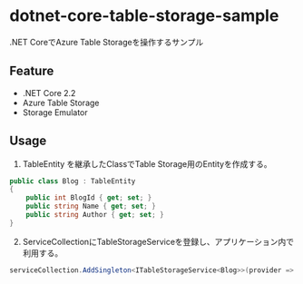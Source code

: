 # dotnet-core-table-storage-sample
.NET CoreでAzure Table Storageを操作するサンプル

## Feature
- .NET Core 2.2
- Azure Table Storage
- Storage Emulator

## Usage
1. TableEntity を継承したClassでTable Storage用のEntityを作成する。
```cs
public class Blog : TableEntity
{
    public int BlogId { get; set; }
    public string Name { get; set; }
    public string Author { get; set; }
}
```

2. ServiceCollectionにTableStorageServiceを登録し、アプリケーション内で利用する。
```cs
serviceCollection.AddSingleton<ITableStorageService<Blog>>(provider => new TableStorageService<Blog>(configuration["ConnectionStrings:StorageConnection"]));
```